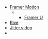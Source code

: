 

- [Framer Motion](https://www.framer.com/motion/)
	- - [Framer U](https://framer.university/)
- [Rive](https://rive.app/)
- [Jitter.video](https://jitter.video/files/)
- 